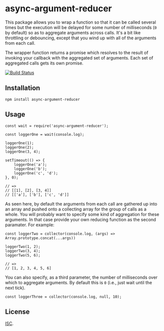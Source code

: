 # async-argument-reducer

This package allows you to wrap a function so that it can be called several times but the execution will be delayed for some number of milliseconds (`0` by default) so as to aggregate arguments across calls. It's a bit like throttling or debouncing, except that you wind up with all of the arguments from each call.

The wrapper function returns a promise which resolves to the result of invoking your callback with the aggregated set of arguments. Each set of aggregated calls gets its own promise.

[![Build Status](https://travis-ci.org/bhritchie/async-argument-reducer.svg?branch=master)](https://travis-ci.org/bhritchie/async-argument-reducer)

## Installation

    npm install async-argument-reducer

## Usage

    const wait = require('async-argument-reducer');

    const loggerOne = wait(console.log);

    loggerOne(1);
    loggerOne(2);
    loggerOne(3, 4);

    setTimeout(() => {
        loggerOne('a');
        loggerOne('b');
        loggerOne('c', 'd');
    }, 0);

    // =>
    // [[1], [2], [3, 4]]
    // [['a'], ['b'], ['c', 'd']]

As seen here, by default the arguments from each call are gathered up into an array and pushed onto a collecting array for the group of calls as a whole. You will probably want to specify some kind of aggregation for these arguments. In that case provide your own reducing function as the second paramater. For example:

    const loggerTwo = collector(console.log, (args) => Array.prototype.concat(...args))

    loggerTwo(1, 2);
    loggerTwo(3, 4);
    loggerTwo(5, 6);

    // =>
    // [1, 2, 3, 4, 5, 6]

You can also specify, as a third parameter, the number of milliseconds over which to aggregate arguments. By default this is `0` (i.e., just wait until the next tick).

    const loggerThree = collector(console.log, null, 10);

## License

[ISC](./LICENSE.txt).